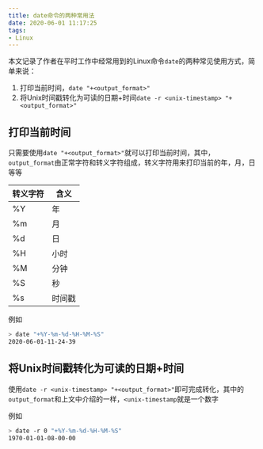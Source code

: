 ```yaml
---
title: date命令的两种常用法
date: 2020-06-01 11:17:25
tags:
- Linux
---
```


本文记录了作者在平时工作中经常用到的Linux命令`date`的两种常见使用方式，简单来说：

1. 打印当前时间，`date "+<output_format>"`
2. 将Unix时间戳转化为可读的日期+时间`date -r <unix-timestamp> "+<output_format>"`

<!-- more -->

## 打印当前时间

只需要使用`date "+<output_format>"`就可以打印当前时间，其中，`output_format`由正常字符和转义字符组成，转义字符用来打印当前的年，月，日等等

|转义字符|含义|
|-------|--|
|%Y|年|
|%m|月|
|%d|日|
|%H|小时|
|%M|分钟|
|%S|秒|
|%s|时间戳|

例如

```bash
> date "+%Y-%m-%d-%H-%M-%S"
2020-06-01-11-24-39
```

## 将Unix时间戳转化为可读的日期+时间

使用`date -r <unix-timestamp> "+<output_format>"`即可完成转化，其中的`output_format`和上文中介绍的一样，`<unix-timestamp`就是一个数字

例如

```bash
> date -r 0 "+%Y-%m-%d-%H-%M-%S"
1970-01-01-08-00-00
```
